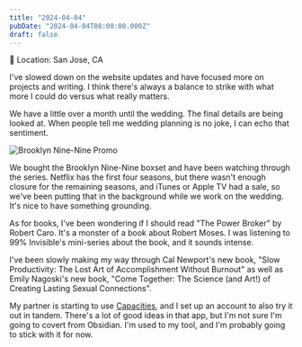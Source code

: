 ```yaml
---
title: "2024-04-04"
pubDate: "2024-04-04T08:00:00.000Z"
draft: false
---
```


📍 Location: San Jose, CA

I've slowed down on the website updates and have focused more on projects and
writing. I think there's always a balance to strike with what more I could do
versus what really matters.

We have a little over a month until the wedding. The final details are being looked
at. When people tell me wedding planning is no joke, I can echo that sentiment.

![Brooklyn Nine-Nine Promo](https://m.media-amazon.com/images/M/MV5BNzVkYWY4NzYtMWFlZi00YzkwLThhZDItZjcxYTU4ZTMzMDZmXkEyXkFqcGdeQXVyODUxOTU0OTg@._V1_FMjpg_UX1000_.jpg)

We bought the Brooklyn Nine-Nine boxset and have been watching through the series.
Netflix has the first four seasons, but there wasn't enough closure for the remaining
seasons, and iTunes or Apple TV had a sale, so we've been putting that in the
background while we work on the wedding. It's nice to have something grounding.

As for books, I've been wondering if I should read "The Power Broker" by Robert Caro.
It's a monster of a book about Robert Moses. I was listening to 99% Invisible's mini-series
about the book, and it sounds intense.

I've been slowly making my way through Cal Newport's new book, "Slow Productivity: The Lost Art of Accomplishment Without Burnout" as well as Emily Nagoski's new book, "Come Together: The Science (and Art!) of Creating Lasting Sexual Connections".

My partner is starting to use [Capacities](https://capacities.io/), and I set up
an account to also try it out in tandem. There's a lot of good ideas in that app,
but I'm not sure I'm going to covert from Obsidian. I'm used to my tool, and I'm
probably going to stick with it for now.
